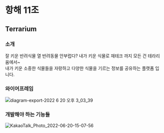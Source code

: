 # 항해 11조
## Terrarium

### 소개
잘 키운 반려식물 열 반려동물 안부럽다? 내가 키운 식물로 재테크 까지 모든 건 테라리움에서~ <br>
내가 키운 소중한 식물들을 자랑하고 다양한 식물을 기르는 정보를 공유하는 플랫폼 입니다.


### 와이어프레임

![diagram-export-2022  6  20  오후 3_03_39](https://user-images.githubusercontent.com/31721097/174538170-b6d5f23f-4852-4e7f-9ee7-f0eddc3ebe36.svg)


### 개발해야 하는 기능들

![KakaoTalk_Photo_2022-06-20-15-07-56](https://user-images.githubusercontent.com/31721097/174538191-17839a01-8100-4430-84cf-51abc78f858b.jpeg)
